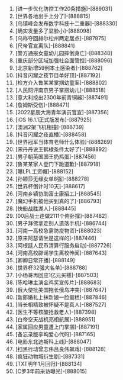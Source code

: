 
1. [进一步优化防控工作20条措施]-[889031]
1. [世界各地出手上分了]-[888815]
1. [乌镇峰会发布数字科技十二重器]-[888330]
1. [确实发量多了显脸小]-[888098]
1. [乌称夺回赫尔松州两定居点]-[887875]
1. [尺帝官宣离队]-[888841]
1. [警方通报女童幼儿园摔倒身亡]-[888348]
1. [重庆部分区域加强社会面管控]-[888096]
1. [北京新增59例本土感染者]-[888762]
1. [抖音闪耀之夜节目单好顶]-[887192]
1. [检方介入鲁某某掌掴幼童案]-[888802]
1. [人民网评南京男子掌掴幼儿]-[888518]
1. [意大利挖出2300年前青铜器]-[887491]
1. [詹姆斯受伤]-[888471]
1. [2022星辰大海青年演员官宣]-[887356]
1. [iOS 16.1.1正式版发布]-[887925]
1. [澳洲2架飞机相撞]-[888739]
1. [抖音闪耀之夜直播]-[888458]
1. [世界冠军当体育老师什么体验]-[888269]
1. [宋丹丹说王鹤棣条件太好了]-[888892]
1. [男子朝英国国王扔鸡蛋]-[887456]
1. [鲁某某家人登门下跪道歉]-[887918]
1. [曝LPL工资帽]-[888152]
1. [孙颖莎无缘女单8强]-[888278]
1. [世界杯倒计时10天]-[888617]
1. [河南乡镇协助富士康招工]-[888545]
1. [魔幻手机被他买到真的了]-[886793]
1. [快船战胜湖人]-[888445]
1. [00后战士连做2111个俯卧撑]-[887482]
1. [男子拜佛拿走别人遗落手机]-[886744]
1. [河南一高校急需防疫物资]-[888023]
1. [原来阿瑟请坐是这样的]-[887446]
1. [阿根廷人民币清算行服务启动]-[887726]
1. [河南高校辟谣学生离校传闻]-[887643]
1. [卿卿日常开播]-[888149]
1. [世界杯32强大名单]-[888788]
1. [小杨哥再回应1亿元买楼]-[887503]
1. [陈哈琳主演金鸡奖宣传片]-[888683]
1. [俄大使批美国拖长俄乌冲突]-[887647]
1. [新郎婚礼上抹新娘一脸蛋糕]-[887846]
1. [当长相精致被怀疑不是真人]-[887527]
1. [医生不等核酸抢救老人]-[887398]
1. [白帝空天战机亮相航展]-[888951]
1. [家属回应男童遭上门掌掴]-[887191]
1. [备忘录版李峋爱心代码]-[887165]
1. [电影东北迪斯科上线]-[888047]
1. [扫黑行动曾志伟吕良伟飙戏]-[888128]
1. [疯狂动物城衍生剧]-[887331]
1. [TXT明年1月回归]-[888134]
1. [C罗3年前采访曝光]-[888015]
